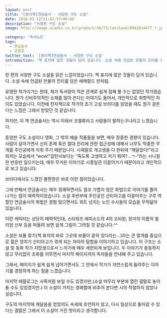 ```yaml
---
layout: post
title: "[종이책]연금술사 - 서양판 구도 소설"
date: 2016-02-12T21:42:57+00:00
description: "서양판 구도 소설"
image: http://image.aladin.co.kr/product/30/73/letslook/8982814477_f.jpg

category: '독서노트'  
tags: 
  - 연금술사
  - 코엘류
twitter_text: '[종이책]연금술사 - 서양판 구도 소설'
introduction: '책 표지에 많은 것들이 담겨 있습니다. 소설 속에 언급된 만물의 진리를 담은 에메랄드 판처럼.'
---
```


한 편의 서양판 구도 소설을 읽은 느낌이었습니다. 책 표지에 많은 것들이 담겨 있습니다. 소설 속에 언급된 만물의 진리를 담은 에메랄드 판처럼.

유명한 작가이기는 한데, 제가 독서량이 적은 관계로 쉽게 접해 볼 수는 없었던 작가였습니다. 뭔가 신비주의적인 소재를 많이 쓴다는 이야기도 들어서, 개인적으로 취향적인 차이도 있었습니다. 이전에 전자책으로 작가의 초기 고설 브리다를 읽었을 때도 뭔가 겉돈다는 느낌은 그래서 받았던 것 같습니다.

하지만, 이 책 연금술사는 역시 이래서 코엘류라고 사람들이 말하는구나라고 느꼈습니다. 

동양판 구도 소설이나 영화, 그 밖의 예술 작품들을 보면, 매우 장중한 경향이 있습니다. 사람이 살아가면서 신의 존재 혹은 절대 진리에 관한 접근성에 대해서 너무도 막중한 무게를 주인공에게 지워 주기 때문입니다. 시체말로 개고생을 다 한뒤에 &#8220;깨달았다!&#8221;라고 외치는 모습에서 &#8220;wow!&#8221;감탄사보다는 &#8220;죽도록 고생하고 저기 뭐여?&#8230;ㄱ-&#8220;라는 시니컬한 반응만 일으키는데, 매우 무거운 이야기로 시종일관 이끌어가기 때문이라고 개인적으로 보고 있습니다.

브리다에서도 느꼈던 불편한은 바로 이런 점이었습니다.

그에 반해서 연금술사는 매우 경쾌하면서도 결코 가볍지 않은 화법으로 이야기를 풀어 나가는 점이 매력적이었습니다. 소설 후반부에 주인공인 산티아고를 이끌어주는 구루 역할인 연금술사의 화법은 경험 많으면서도 위트 넘치는 노인 수사들의 모습을 무척닮아 있습니다.

이런 캐릭터는 상당히 매력적인데, 스타워즈 에피소드의 4의 오비완, 장미의 이름의 윌리엄 신부 등을 떠올려 보면 쉽게 그림이 그려질 것 같습니다.^^

소설은 보물 찾기(책 표지의 바로 그곳에 보물이 묻혀 있다라는&#8230;)라는 큰 얼개를 중심으로 젊은 양치기 산티아고가 겪게 되는 자아의 탐험을 이야기하고 있습니다. 이 구조는 소설 및 동화 작가 지망생으로서 느끼기에 매우 세련되게 보입니다. 두 이야기가 충동하지 않고 무리없이 조화를 이루면서 마지막 페이지까지 독자들을 안내해 주고 있습니다.

그래서, 페이지가 쉽게 쉽게 넘어가면서도 그 안에서 작가가 자연스럽게 들려주는 이야기를 경청하게 하는 힘을 느꼈습니다.

마지막 에필로그는 사족처럼 보일 수도 있겠지만,(소설 마무리 부분에 열린 결말로 놓아 둘 수도 있었겠지만.) 이 소설이 가지는 경쾌함에 비추어 본다면 시의 적절하지 않았나 싶습니다.

구도의 마지막에 깨달음을 얻었어도 속세에 초연하지 않고, 다시 일상으로 돌아갈 수 있다는 결말은 그래서 이 소설이 가진 멋이라고 생각합니다.